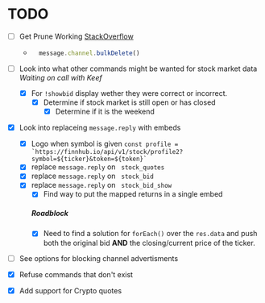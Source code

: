 # TODO

- [ ] Get Prune Working [StackOverflow](www.stackoverflow.com/questions/41574971/how-does-bulkdelete-work)
    - ```js 
        message.channel.bulkDelete()
- [ ] Look into what other commands might be wanted for stock market data *Waiting on call with Keef*
    - [x] For ```!showbid```  display wether they were correct or incorrect.
        - [x] Determine if stock market is still open or has closed
            - [x] Determine if it is the weekend
- [x] Look into replaceing ```message.reply``` with embeds
    - [x] Logo when symbol is given ```const profile = `https://finnhub.io/api/v1/stock/profile2?symbol=${ticker}&token=${token}` ```
    - [x] replace ```message.reply``` on ``` stock_quotes```
    - [x] replace ```message.reply``` on ``` stock_bid```
    - [x] replace ```message.reply``` on ``` stock_bid_show```
        - [x] Find way to put the mapped returns in a single embed
        ##### Roadblock
        - [x] Need to find a solution for ```forEach()``` over the ```res.data``` and push both the original bid **AND** the closing/current price of the ticker. 
- [ ] See options for blocking channel advertisments
- [x] Refuse commands that don't exist
- [x] Add support for Crypto quotes

